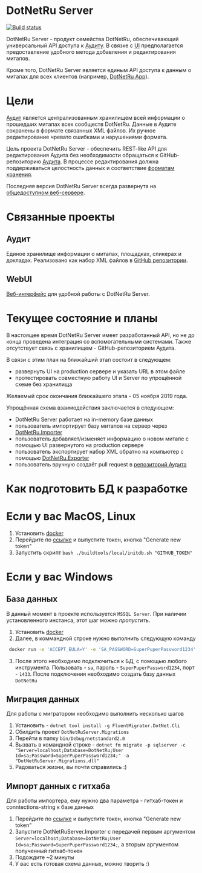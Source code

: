# DotNetRu Server

[![Build status](https://ci.appveyor.com/api/projects/status/k48inxyw1s45avka?svg=true)](https://ci.appveyor.com/project/AnatolyKulakov/server)

DotNetRu Server - продукт семейства DotNetRu, обеспечивающий универсальный API доступа к [Аудиту](https://github.com/DotNetRu/Audit). В связке с [UI](https://github.com/DotNetRu/DevActivator) предполагается предоставление удобного метода добавления и редактирования митапов.

Кроме того, DotNetRu Server является единым API доступа к данным о митапах для всех клиентов (например, [DotNetRu App](https://github.com/DotNetRu/App)).

# Цели

[Аудит](https://github.com/DotNetRu/Audit) является централизованным хранилищем всей информации о прошедших митапах всех сообществ DotNetRu. Данные в Аудите сохранены в формате связанных XML файлов. Их ручное редактирование чревато ошибками и нарушениями формата.

Цель проекта DotNetRu Server - обеспечить REST-like API для редактирования Аудита без необходимости обращаться к GitHub-репозиторию [Аудита](https://github.com/DotNetRu/Audit). В процессе редактирования должна поддерживаться целостность данных и соответствие [форматам хранения](https://github.com/DotNetRu/Audit/tree/master/schemas).

Последняя версия DotNetRu Server всегда развернута на [общедоступном веб-сервере](https://server-dotnetru.azurewebsites.net).

# Связанные проекты

## Аудит

Единое хранилище информации о митапах, площадках, спикерах и докладах. Реализовано как набор XML файлов в [GitHub репозитории](https://github.com/DotNetRu/Audit).

## WebUI

[Веб-интерфейс](https://github.com/DotNetRu/DevActivator) для удобной работы с DotNetRu Server. 

# Текущее состояние и планы

В настоящее время DotNetRu Server имеет разработанный API, но не до конца проведена интеграция со вспомогательными системами. Также отсутствует связь с хранилищем - GitHub-репозиторием Аудита.

В связи с этим план на ближайший этап состоит в следующем:
 - развернуть UI на production сервере и указать URL в этом файле
 - протестировать совместную работу UI и Server по упрощённой схеме без хранилища
 
Желаемый срок окончания ближайшего этапа - 05 ноября 2019 года.

Упрощённая схема взаимодействия заключается в следующем:
- DotNetRu Server работает на in-memory базе данных
- пользователь импортирует базу митапов на сервер через [DotNetRu.Importer](https://github.com/DotNetRu/Server/tree/master/DotNetRuServer.Importer)
- пользователь добавляет/изменяет информацию о новом митапе с помощью UI развернутого на production сервере
- пользователь экспортирует набор XML обратно на компьютер с помощью [DotNetRu.Exporter](https://github.com/DotNetRu/Server/tree/master/DotNetRuServer.Exporter)
- пользователь вручную создаёт pull request в [репозиторий Аудита](https://github.com/DotNetRu/Audit)


# Как подготовить БД к разработке

# Если у вас MacOS, Linux

1) Установить [docker](https://www.docker.com/products/docker-desktop)
2) Перейдите по [ссылке](https://github.com/settings/tokens) и выпустите токен, кнопка "Generate new token"
3) Запустить скрипт `bash ./buildtools/local/initdb.sh "GITHUB_TOKEN"`

# Если у вас Windows
## База данных
В данный момент в проекте используется `MSSQL Server`. При наличии установленного инстанса, этот шаг можно *пропустить*.

1) Установить [docker](https://www.docker.com/products/docker-desktop)
2) Далее, в коммандной строке нужно выполнить следующую команду
```bash
 docker run -e 'ACCEPT_EULA=Y' -e 'SA_PASSWORD=SuperPuperPassword1234' -p 1433:1433 --name DotNetRuDB -d mcr.microsoft.com/mssql/server:2017-latest
 ```
3) После этого необходимо подключиться к БД, с помощью любого инструмента. Пользовать - `sa`, пароль - `SuperPuperPassword1234`, порт - `1433`. После подключения необходимо создать базу данных `DotNetRu`

## Миграция данных
Для работы с мигратором необходимо выполнить несколько шагов

1) Установить - `dotnet tool install -g FluentMigrator.DotNet.Cli`
2) Сбилдить проект `DotNetRuServer.Migrations`
3) Перейти в папку `bin/Debug/netstandard2.0`
4) Вызвать в командной строке - `dotnet fm migrate -p sqlserver -c "Server=localhost;Database=DotNetRu;User Id=sa;Password=SuperPuperPassword1234;" -a "DotNetRuServer.Migrations.dll"`
5) Радоваться жизни, вы почти справились :)

## Импорт данных с гитхаба
Для работы импортера, ему нужно два параметра - гитхаб-токен и conntections-string к базе данных

1) Перейдите по [ссылке](https://github.com/settings/tokens) и выпустите токен, кнопка "Generate new token"
2) Запустите DotNetRuServer.Importer с передачей первым аргументом `Server=localhost;Database=DotNetRu;User Id=sa;Password=SuperPuperPassword1234;`, а вторым аргументом полученный гитхаб-токен
3) Подождите ~2 минуты
4) У вас есть готовая схема данных, можно творить :)
